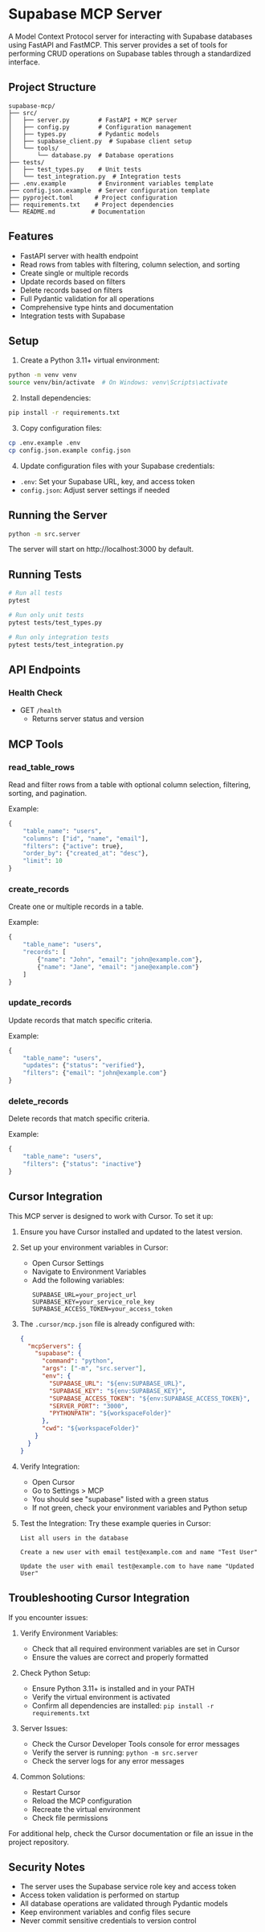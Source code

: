 # Supabase MCP Server

A Model Context Protocol server for interacting with Supabase databases using FastAPI and FastMCP. This server provides a set of tools for performing CRUD operations on Supabase tables through a standardized interface.

## Project Structure

```
supabase-mcp/
├── src/
│   ├── server.py        # FastAPI + MCP server
│   ├── config.py        # Configuration management
│   ├── types.py         # Pydantic models
│   ├── supabase_client.py  # Supabase client setup
│   └── tools/
│       └── database.py  # Database operations
├── tests/
│   ├── test_types.py    # Unit tests
│   └── test_integration.py  # Integration tests
├── .env.example         # Environment variables template
├── config.json.example  # Server configuration template
├── pyproject.toml      # Project configuration
├── requirements.txt    # Project dependencies
└── README.md          # Documentation
```

## Features

- FastAPI server with health endpoint
- Read rows from tables with filtering, column selection, and sorting
- Create single or multiple records
- Update records based on filters
- Delete records based on filters
- Full Pydantic validation for all operations
- Comprehensive type hints and documentation
- Integration tests with Supabase

## Setup

1. Create a Python 3.11+ virtual environment:
```bash
python -m venv venv
source venv/bin/activate  # On Windows: venv\Scripts\activate
```

2. Install dependencies:
```bash
pip install -r requirements.txt
```

3. Copy configuration files:
```bash
cp .env.example .env
cp config.json.example config.json
```

4. Update configuration files with your Supabase credentials:
- `.env`: Set your Supabase URL, key, and access token
- `config.json`: Adjust server settings if needed

## Running the Server

```bash
python -m src.server
```

The server will start on http://localhost:3000 by default.

## Running Tests

```bash
# Run all tests
pytest

# Run only unit tests
pytest tests/test_types.py

# Run only integration tests
pytest tests/test_integration.py
```

## API Endpoints

### Health Check
- GET `/health`
  - Returns server status and version

## MCP Tools

### read_table_rows
Read and filter rows from a table with optional column selection, filtering, sorting, and pagination.

Example:
```python
{
    "table_name": "users",
    "columns": ["id", "name", "email"],
    "filters": {"active": true},
    "order_by": {"created_at": "desc"},
    "limit": 10
}
```

### create_records
Create one or multiple records in a table.

Example:
```python
{
    "table_name": "users",
    "records": [
        {"name": "John", "email": "john@example.com"},
        {"name": "Jane", "email": "jane@example.com"}
    ]
}
```

### update_records
Update records that match specific criteria.

Example:
```python
{
    "table_name": "users",
    "updates": {"status": "verified"},
    "filters": {"email": "john@example.com"}
}
```

### delete_records
Delete records that match specific criteria.

Example:
```python
{
    "table_name": "users",
    "filters": {"status": "inactive"}
}
```

## Cursor Integration

This MCP server is designed to work with Cursor. To set it up:

1. Ensure you have Cursor installed and updated to the latest version.

2. Set up your environment variables in Cursor:
   - Open Cursor Settings
   - Navigate to Environment Variables
   - Add the following variables:
     ```
     SUPABASE_URL=your_project_url
     SUPABASE_KEY=your_service_role_key
     SUPABASE_ACCESS_TOKEN=your_access_token
     ```

3. The `.cursor/mcp.json` file is already configured with:
   ```json
   {
     "mcpServers": {
       "supabase": {
         "command": "python",
         "args": ["-m", "src.server"],
         "env": {
           "SUPABASE_URL": "${env:SUPABASE_URL}",
           "SUPABASE_KEY": "${env:SUPABASE_KEY}",
           "SUPABASE_ACCESS_TOKEN": "${env:SUPABASE_ACCESS_TOKEN}",
           "SERVER_PORT": "3000",
           "PYTHONPATH": "${workspaceFolder}"
         },
         "cwd": "${workspaceFolder}"
       }
     }
   }
   ```

4. Verify Integration:
   - Open Cursor
   - Go to Settings > MCP
   - You should see "supabase" listed with a green status
   - If not green, check your environment variables and Python setup

5. Test the Integration:
   Try these example queries in Cursor:
   ```
   List all users in the database
   ```
   ```
   Create a new user with email test@example.com and name "Test User"
   ```
   ```
   Update the user with email test@example.com to have name "Updated User"
   ```

## Troubleshooting Cursor Integration

If you encounter issues:

1. Verify Environment Variables:
   - Check that all required environment variables are set in Cursor
   - Ensure the values are correct and properly formatted

2. Check Python Setup:
   - Ensure Python 3.11+ is installed and in your PATH
   - Verify the virtual environment is activated
   - Confirm all dependencies are installed: `pip install -r requirements.txt`

3. Server Issues:
   - Check the Cursor Developer Tools console for error messages
   - Verify the server is running: `python -m src.server`
   - Check the server logs for any error messages

4. Common Solutions:
   - Restart Cursor
   - Reload the MCP configuration
   - Recreate the virtual environment
   - Check file permissions

For additional help, check the Cursor documentation or file an issue in the project repository.

## Security Notes

- The server uses the Supabase service role key and access token
- Access token validation is performed on startup
- All database operations are validated through Pydantic models
- Keep environment variables and config files secure
- Never commit sensitive credentials to version control
